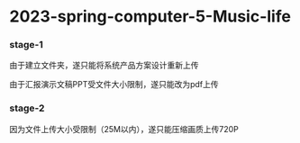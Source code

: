# 2023-spring-computer-5-Music-life
### stage-1
由于建立文件夹，遂只能将系统产品方案设计重新上传

由于汇报演示文稿PPT受文件大小限制，遂只能改为pdf上传

### stage-2
因为文件上传大小受限制（25M以内），遂只能压缩画质上传720P
